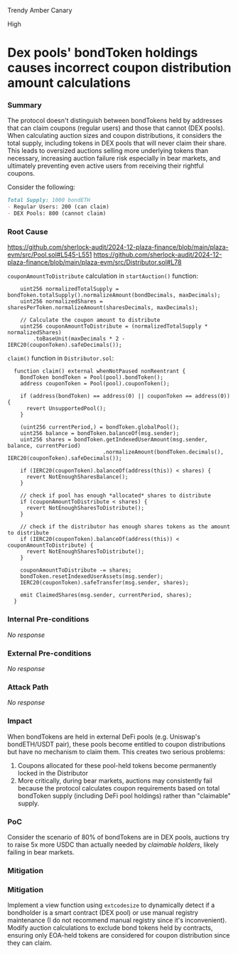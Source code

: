Trendy Amber Canary

High

# Dex pools' bondToken holdings causes incorrect coupon distribution amount calculations

### Summary

The protocol doesn't distinguish between bondTokens held by addresses that can claim coupons (regular users) and those that cannot (DEX pools). When calculating auction sizes and coupon distributions, it considers the total supply, including tokens in DEX pools that will never claim their share. This leads to oversized auctions selling more underlying tokens than necessary, increasing auction failure risk especially in bear markets, and ultimately preventing even active users from receiving their rightful coupons.

Consider the following:
```markdown
Total Supply: 1000 bondETH
- Regular Users: 200 (can claim)
- DEX Pools: 800 (cannot claim)
```

### Root Cause

https://github.com/sherlock-audit/2024-12-plaza-finance/blob/main/plaza-evm/src/Pool.sol#L545-L551
https://github.com/sherlock-audit/2024-12-plaza-finance/blob/main/plaza-evm/src/Distributor.sol#L78

`couponAmountToDistribute` calculation in `startAuction()` function:
```solidity
    uint256 normalizedTotalSupply = bondToken.totalSupply().normalizeAmount(bondDecimals, maxDecimals);
    uint256 normalizedShares = sharesPerToken.normalizeAmount(sharesDecimals, maxDecimals);

    // Calculate the coupon amount to distribute
    uint256 couponAmountToDistribute = (normalizedTotalSupply * normalizedShares)
        .toBaseUnit(maxDecimals * 2 - IERC20(couponToken).safeDecimals());
```

`claim()` function in `Distributor.sol`:
```solidity
  function claim() external whenNotPaused nonReentrant {
    BondToken bondToken = Pool(pool).bondToken();
    address couponToken = Pool(pool).couponToken();

    if (address(bondToken) == address(0) || couponToken == address(0)){
      revert UnsupportedPool();
    }

    (uint256 currentPeriod,) = bondToken.globalPool();
    uint256 balance = bondToken.balanceOf(msg.sender);
    uint256 shares = bondToken.getIndexedUserAmount(msg.sender, balance, currentPeriod)
                              .normalizeAmount(bondToken.decimals(), IERC20(couponToken).safeDecimals());

    if (IERC20(couponToken).balanceOf(address(this)) < shares) {
      revert NotEnoughSharesBalance();
    }
    
    // check if pool has enough *allocated* shares to distribute
    if (couponAmountToDistribute < shares) {
      revert NotEnoughSharesToDistribute();
    }

    // check if the distributor has enough shares tokens as the amount to distribute
    if (IERC20(couponToken).balanceOf(address(this)) < couponAmountToDistribute) {
      revert NotEnoughSharesToDistribute();
    }

    couponAmountToDistribute -= shares;    
    bondToken.resetIndexedUserAssets(msg.sender);
    IERC20(couponToken).safeTransfer(msg.sender, shares);
    
    emit ClaimedShares(msg.sender, currentPeriod, shares);
  }
```

### Internal Pre-conditions

_No response_

### External Pre-conditions

_No response_

### Attack Path

_No response_

### Impact

When bondTokens are held in external DeFi pools (e.g. Uniswap's bondETH/USDT pair), these pools become entitled to coupon distributions but have no mechanism to claim them. This creates two serious problems:

1. Coupons allocated for these pool-held tokens become permanently locked in the Distributor
2. More critically, during bear markets, auctions may consistently fail because the protocol calculates coupon requirements based on total bondToken supply (including DeFi pool holdings) rather than "claimable" supply.

### PoC

Consider the scenario of 80% of bondTokens are in DEX pools, auctions try to raise 5x more USDC than actually needed by *claimable holders*, likely failing in bear markets.

### Mitigation

### Mitigation

Implement a view function using `extcodesize` to dynamically detect if a bondholder is a smart contract (DEX pool) or use manual registry maintenance (I do not recommend manual registry since it's inconvenient). Modify auction calculations to exclude bond tokens held by contracts, ensuring only EOA-held tokens are considered for coupon distribution since they can claim.